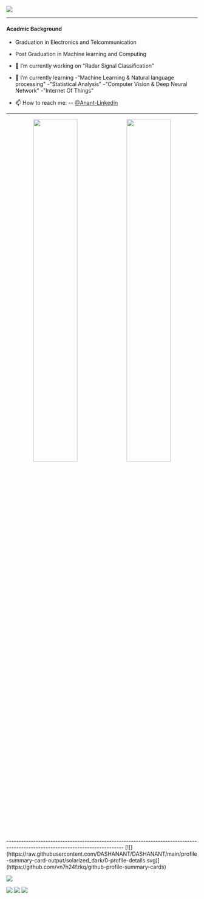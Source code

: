 ![](https://komarev.com/ghpvc/?username=DASHANANT&color=blue)

------------------------------------------------------------------------------------------------------------------------------

#### Acadmic Background
- Graduation in Electronics and Telcommunication 
- Post Graduation in Machine learning and Computing

- 🔭 I’m currently working on "Radar Signal Classification"                                           
            
- 🌱 I’m currently learning 
            -"Machine Learning & Natural language processing"
            -"Statistical Analysis"
            -"Computer Vision & Deep Neural Network"
            -"Internet Of Things"

- 📫 How to reach me: 
           -- [@Anant-Linkedin](https://www.linkedin.com/in/anant--dashpute/) 
           
          
------------------------------------------------------------------------------------------------------------------------------

<p align="center">
  <img width="48%" src="https://github-readme-stats.vercel.app/api?username=DASHANANT&show_icons=true&theme=tokyonight" />
  <img width="48%" src="https://github-readme-streak-stats.herokuapp.com/?user=DASHANANT&theme=tokyonight" />
</p>
------------------------------------------------------------------------------------------------------------------------------
[![](https://raw.githubusercontent.com/DASHANANT/DASHANANT/main/profile-summary-card-output/solarized_dark/0-profile-details.svg)](https://github.com/vn7n24fzkq/github-profile-summary-cards)

[![](https://raw.githubusercontent.com/DASHANANT/DASHANANT/main/profile-summary-card-output/solarized_dark/1-repos-per-language.svg)](https://github.com/vn7n24fzkq/github-profile-summary-cards)

[![](https://raw.githubusercontent.com/DASHANANT/DASHANANT/main/profile-summary-card-output/solarized_dark/2-most-commit-language.svg)](https://github.com/vn7n24fzkq/github-profile-summary-cards)
[![](https://raw.githubusercontent.com/DASHANANT/DASHANANT/main/profile-summary-card-output/solarized_dark/3-stats.svg)](https://github.com/vn7n24fzkq/github-profile-summary-cards) 
[![](https://raw.githubusercontent.com/DASHANANT/DASHANANT/main/profile-summary-card-output/solarized_dark/4-productive-time.svg)](https://github.com/vn7n24fzkq/github-profile-summary-cards)

